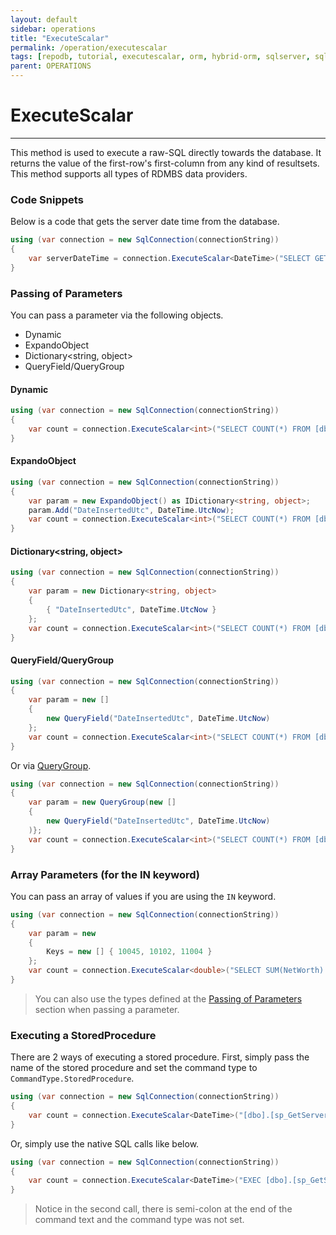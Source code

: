 ```yaml
---
layout: default
sidebar: operations
title: "ExecuteScalar"
permalink: /operation/executescalar
tags: [repodb, tutorial, executescalar, orm, hybrid-orm, sqlserver, sqlite, mysql, postgresql]
parent: OPERATIONS
---
```


# ExecuteScalar

---

This method is used to execute a raw-SQL directly towards the database. It returns the value of the first-row's first-column from any kind of resultsets. This method supports all types of RDMBS data providers.

### Code Snippets

Below is a code that gets the server date time from the database.

```csharp
using (var connection = new SqlConnection(connectionString))
{
    var serverDateTime = connection.ExecuteScalar<DateTime>("SELECT GETUTCDATE();");
}
```

### Passing of Parameters

You can pass a parameter via the following objects.

- Dynamic
- ExpandoObject
- Dictionary&lt;string, object&gt;
- QueryField/QueryGroup

#### Dynamic

```csharp
using (var connection = new SqlConnection(connectionString))
{
    var count = connection.ExecuteScalar<int>("SELECT COUNT(*) FROM [dbo].[Person] WHERE DateInsertedUtc <= @DateInsertedUtc;", new { DateInsertedUtc = DateTime.UtcNow });
}
```

#### ExpandoObject

```csharp
using (var connection = new SqlConnection(connectionString))
{
    var param = new ExpandoObject() as IDictionary<string, object>;
    param.Add("DateInsertedUtc", DateTime.UtcNow);
    var count = connection.ExecuteScalar<int>("SELECT COUNT(*) FROM [dbo].[Person] WHERE DateInsertedUtc <= @DateInsertedUtc;", param);
}
```

#### Dictionary<string, object>

```csharp
using (var connection = new SqlConnection(connectionString))
{
    var param = new Dictionary<string, object>
    {
        { "DateInsertedUtc", DateTime.UtcNow }
    };
    var count = connection.ExecuteScalar<int>("SELECT COUNT(*) FROM [dbo].[Person] WHERE DateInsertedUtc <= @DateInsertedUtc;", param);
}
```

#### QueryField/QueryGroup

```csharp
using (var connection = new SqlConnection(connectionString))
{
    var param = new []
    {
        new QueryField("DateInsertedUtc", DateTime.UtcNow)
    };
    var count = connection.ExecuteScalar<int>("SELECT COUNT(*) FROM [dbo].[Person] WHERE DateInsertedUtc <= @DateInsertedUtc;", param);
}
```

Or via [QueryGroup](/class/querygroup).

```csharp
using (var connection = new SqlConnection(connectionString))
{
    var param = new QueryGroup(new []
    {
        new QueryField("DateInsertedUtc", DateTime.UtcNow)
    )};
    var count = connection.ExecuteScalar<int>("SELECT COUNT(*) FROM [dbo].[Person] WHERE DateInsertedUtc <= @DateInsertedUtc;", param);
}
```

### Array Parameters (for the IN keyword)

You can pass an array of values if you are using the `IN` keyword.

```csharp
using (var connection = new SqlConnection(connectionString))
{
    var param = new
    {
        Keys = new [] { 10045, 10102, 11004 }
    };
    var count = connection.ExecuteScalar<double>("SELECT SUM(NetWorth) FROM [dbo].[Person] WHERE Id IN (@Keys);", param);
}
```

> You can also use the types defined at the [Passing of Parameters](#passing-of-parameters) section when passing a parameter.

### Executing a StoredProcedure

There are 2 ways of executing a stored procedure. First, simply pass the name of the stored procedure and set the command type to `CommandType.StoredProcedure`.

```csharp
using (var connection = new SqlConnection(connectionString))
{
    var count = connection.ExecuteScalar<DateTime>("[dbo].[sp_GetServerDateTime]", commandType: CommandType.StoredProcedure);
}
```

Or, simply use the native SQL calls like below.

```csharp
using (var connection = new SqlConnection(connectionString))
{
    var count = connection.ExecuteScalar<DateTime>("EXEC [dbo].[sp_GetServerDateTime];");
}
```

> Notice in the second call, there is semi-colon at the end of the command text and the command type was not set.
